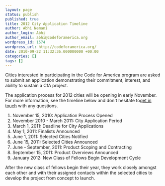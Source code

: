 ```yaml
---
layout: page
status: publish
published: true
title: 2012 City Application Timeline
author: Abhi Nemani
author_login: Abhi
author_email: abhi@codeforamerica.org
wordpress_id: 1574
wordpress_url: http://codeforamerica.org/
date: 2010-09-22 11:32:36.000000000 +00:00
categories: []
tags: []
---
```

Cities interested in participating in the Code for America program are asked to submit an application demonstrating their commitment, interest, and ability to sustain a CfA project.

The application process for 2012 cities will be opening in early November. For more information, see the timeline below and don't hesitate to<a href="mailto:alissa@codeforamerica.org">get in touch</a> with any questions.
<ol>
	<li>November 15, 2010: Application Process Opened</li>
	<li>November 2010 - March 2011: City Application Period</li>
	<li>March 1, 2011: Deadline for City Applications</li>
	<li>May 1, 2011: Finalists Announced</li>
	<li>June 1, 2011: Selected Cities Notified</li>
	<li>June 15, 2011: Selected Cities Announced</li>
	<li>June - September, 2011: Product Scoping and Contracting</li>
	<li>September 15, 2011: Product Overviews Announced</li>
	<li>January 2012: New Class of Fellows Begin Development Cycle</li>
</ol>
After the new class of fellows begin their year, they work closely amongst each other and with their assigned contacts within the selected cities to develop the project from concept to launch.
